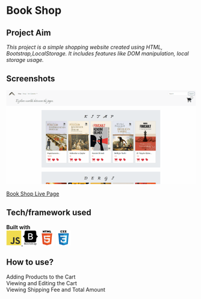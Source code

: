 # Book Shop

## Project Aim
*This project is a simple shopping website created using HTML, Bootstrap,LocalStorage. It includes features like DOM manipulation, local storage usage.*

## Screenshots

![Project snapshot](https://github.com/esmaaksoy/Checkout-Bootsrapt/blob/main/book%20shop.gif)

[Book Shop Live Page](https://explore-book.netlify.app/)

## Tech/framework used

<b>Built with</b> <br>
<a href="#"><img src="https://raw.githubusercontent.com/devicons/devicon/master/icons/javascript/javascript-original.svg" alt="javascript" width="40"/> </a> 
<a href="#"><img src="https://raw.githubusercontent.com/devicons/devicon/master/icons/bootstrap/bootstrap-plain-wordmark.svg" alt="bootstrap" width="40"/></a> 
<a href="#"><img src="https://raw.githubusercontent.com/devicons/devicon/master/icons/html5/html5-original-wordmark.svg" alt="html5" width="40"/></a> 
<a href="#"><img src="https://raw.githubusercontent.com/devicons/devicon/master/icons/css3/css3-original-wordmark.svg" alt="css3" width="40"/></a>  
 

## How to use?
Adding Products to the Cart<br>
Viewing and Editing the Cart<br>
Viewing Shipping Fee and Total Amount<br>






